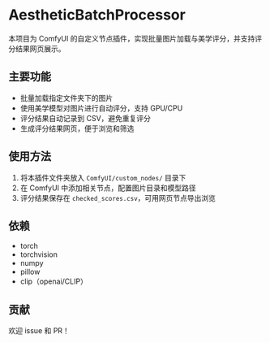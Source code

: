 # AestheticBatchProcessor

本项目为 ComfyUI 的自定义节点插件，实现批量图片加载与美学评分，并支持评分结果网页展示。

## 主要功能

- 批量加载指定文件夹下的图片
- 使用美学模型对图片进行自动评分，支持 GPU/CPU
- 评分结果自动记录到 CSV，避免重复评分
- 生成评分结果网页，便于浏览和筛选

## 使用方法

1. 将本插件文件夹放入 `ComfyUI/custom_nodes/` 目录下
2. 在 ComfyUI 中添加相关节点，配置图片目录和模型路径
3. 评分结果保存在 `checked_scores.csv`，可用网页节点导出浏览

## 依赖

- torch
- torchvision
- numpy
- pillow
- clip（openai/CLIP）

## 贡献

欢迎 issue 和 PR！
